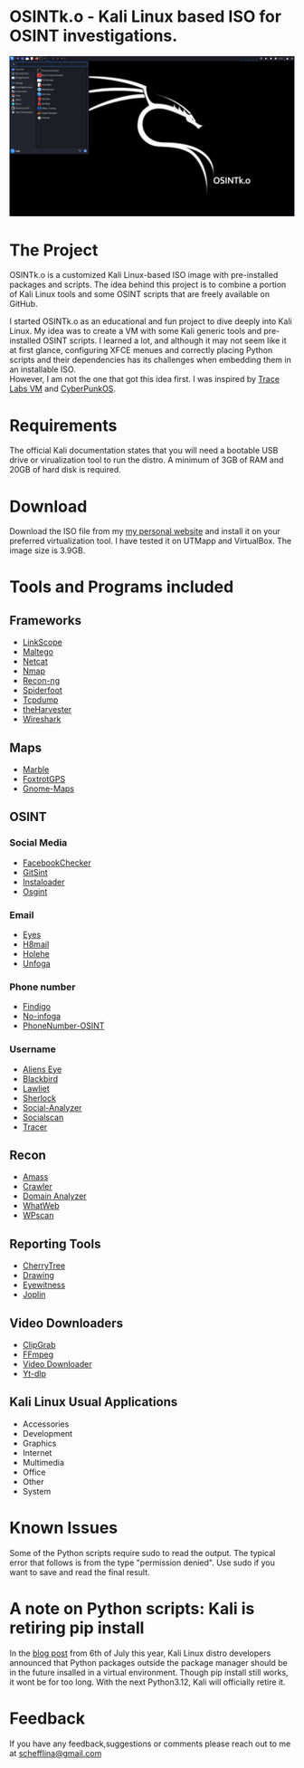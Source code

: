 # OSINTk.o - Kali Linux based ISO for OSINT investigations.

![OSINTk.o](vm-osintko.png)

# The Project 

OSINTk.o is a customized Kali Linux-based ISO image with pre-installed packages and scripts. The idea behind this project is to combine a portion of Kali Linux tools and some OSINT scripts that are freely available on GitHub.

I started OSINTk.o as an educational and fun project to dive deeply into Kali Linux. My idea was to create a VM with some Kali generic tools and pre-installed OSINT scripts. I learned a lot, and although it may not seem like it at first glance, configuring XFCE menues and correctly placing Python scripts and their dependencies has its challenges when embedding them in an installable ISO.  
However, I am not the one that got this idea first. I was inspired by [Trace Labs VM](https://github.com/tracelabs/tlosint-live) and [CyberPunkOS](https://github.com/cyberpunkOS/CyberPunkOS). 


# Requirements

The official Kali documentation states that you will need a bootable USB drive or virualization tool to run the distro. A minimum of 3GB of RAM and 20GB of hard disk is required. 

# Download

Download the ISO file from my [my personal website](https://yordanova.info/kali-linux-osintko-amd64.iso) and install it on your preferred virtualization tool. I have tested it on UTMapp and VirtualBox. The image size is 3.9GB. 


# Tools and Programs included

## Frameworks

- [LinkScope](https://github.com/AccentuSoft/LinkScope_Client)
- [Maltego](https://www.maltego.com/)
- [Netcat](https://netcat.sourceforge.net/)
- [Nmap](https://nmap.org/download.html)
- [Recon-ng](https://github.com/lanmaster53/recon-ng)
- [Spiderfoot](https://github.com/smicallef/spiderfoot)
- [Tcpdump](https://github.com/the-tcpdump-group/tcpdump)
- [theHarvester](https://github.com/laramies/theHarvester)
- [Wireshark](https://github.com/wireshark/wireshark)

## Maps

- [Marble](https://marble.kde.org/install.php)
- [FoxtrotGPS](https://www.foxtrotgps.org/)
- [Gnome-Maps](https://download.gnome.org/sources/gnome-maps/45/)

## OSINT

### Social Media

- [FacebookChecker](https://github.com/yasserjanah/FacebookChecker/releases)
- [GitSint](https://github.com/N0rz3/GitSint)
- [Instaloader](https://github.com/instaloader/instaloader)
- [Osgint](https://github.com/hippiiee/osgint)

### Email

- [Eyes](https://github.com/N0rz3/Eyes)
- [H8mail](https://github.com/khast3x/h8mail)
- [Holehe](https://github.com/megadose/holehe)
- [Unfoga](https://github.com/robertswin/Infoga)

### Phone number

- [Findigo](https://github.com/De-Technocrats/findigo)
- [No-infoga](https://github.com/akashblackhat/no-infoga.py)
- [PhoneNumber-OSINT](https://github.com/SpiderAnongreyhat/PhoneNumber-OSINT)

### Username

- [Aliens Eye](https://github.com/arxhr007/Aliens_eye)
- [Blackbird](https://github.com/p1ngul1n0/blackbird)
- [Lawliet](https://github.com/RedKatz/Lawliet)
- [Sherlock](https://github.com/sherlock-project/sherlock)
- [Social-Analyzer](https://github.com/qeeqbox/social-analyzer)
- [Socialscan](https://github.com/iojw/socialscan)
- [Tracer](https://github.com/chr3st5an/tracer)


## Recon

- [Amass](https://github.com/owasp-amass/amass)
- [Crawler](https://github.com/eldraco/domain_analyzer)
- [Domain Analyzer](https://github.com/eldraco/domain_analyzer)
- [WhatWeb](https://github.com/urbanadventurer/WhatWeb)
- [WPscan](https://github.com/wpscanteam/wpscan)

## Reporting Tools

- [CherryTree](https://github.com/giuspen/cherrytree)
- [Drawing](https://github.com/maoschanz/drawing)
- [Eyewitness](https://github.com/RedSiege/EyeWitness)
- [Joplin](https://github.com/laurent22/joplin)


## Video Downloaders

- [ClipGrab](https://clipgrab.org/faqs/howto-download-youtube-video)
- [FFmpeg](https://github.com/FFmpeg/FFmpeg)
- [Video Downloader](https://github.com/Unrud/video-downloader)
- [Yt-dlp](https://github.com/yt-dlp/yt-dlp)

## Kali Linux Usual Applications
- Accessories
- Development
- Graphics
- Internet
- Multimedia
- Office
- Other
- System

# Known Issues

Some of the Python scripts require sudo to read the output. The typical error that follows is from the type "permission denied". Use sudo if you want to save and read the final result. 

# A note on Python scripts: Kali is retiring pip install

In the [blog post](https://www.kali.org/blog/python-externally-managed/) from 6th of July this year, Kali Linux distro developers announced that Python packages outside the package manager should be in the future insalled in a virtual environment. Though pip install still works, it wont be for too long. With the next Python3.12, Kali will officially retire it. 


# Feedback

If you have any feedback,suggestions or comments please reach out to me at schefflina@gmail.com



